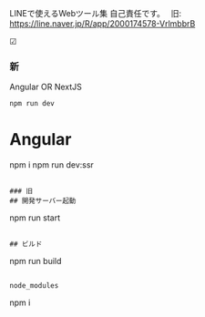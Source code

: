 LINEで使えるWebツール集
自己責任です。　
旧: https://line.naver.jp/R/app/2000174578-VrlmbbrB

☑ 

### 新
Angular OR NextJS

```
npm run dev
```
# Angular
npm i
npm run dev:ssr
```

### 旧
## 開発サーバー起動
```
npm run start
```

## ビルド
```
npm run build
```

node_modules
```
npm i
```
